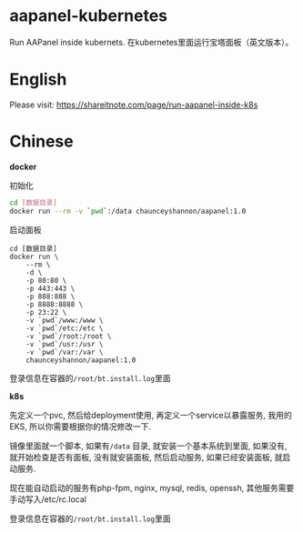 # aapanel-kubernetes
Run AAPanel inside kubernets. 在kubernetes里面运行宝塔面板（英文版本）。

# English 

Please visit: https://shareitnote.com/page/run-aapanel-inside-k8s

# Chinese

**docker**

初始化

```bash
cd [数据目录]
docker run --rm -v `pwd`:/data chaunceyshannon/aapanel:1.0
```

启动面板

```
cd [数据目录]
docker run \
    --rm \
    -d \
    -p 80:80 \
    -p 443:443 \
    -p 888:888 \
    -p 8888:8888 \
    -p 23:22 \
    -v `pwd`/www:/www \
    -v `pwd`/etc:/etc \
    -v `pwd`/root:/root \
    -v `pwd`/usr:/usr \
    -v `pwd`/var:/var \
    chaunceyshannon/aapanel:1.0
```

登录信息在容器的`/root/bt.install.log`里面

**k8s**

先定义一个pvc, 然后给deployment使用, 再定义一个service以暴露服务, 我用的EKS, 所以你需要根据你的情况修改一下.

镜像里面就一个脚本, 如果有`/data` 目录, 就安装一个基本系统到里面, 如果没有, 就开始检查是否有面板, 没有就安装面板, 然后启动服务, 如果已经安装面板, 就启动服务. 

现在能自动启动的服务有php-fpm, nginx, mysql, redis, openssh, 其他服务需要手动写入/etc/rc.local 

登录信息在容器的`/root/bt.install.log`里面